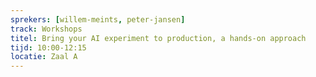 ```yaml
---
sprekers: [willem-meints, peter-jansen]
track: Workshops
titel: Bring your AI experiment to production, a hands-on approach
tijd: 10:00-12:15
locatie: Zaal A
---
```


